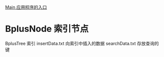 [Main 应用程序的入口](https://github.com/1367356/pingCap-Test/blob/master/src/com/li/Main.java)
# BplusNode 索引节点
 BplusTree 索引
 insertData.txt 向索引中插入的数据
 searchData.txt 存放查询的键
